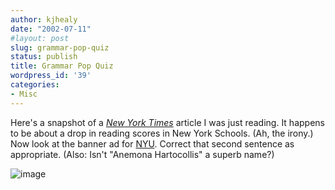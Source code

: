 ```yaml
---
author: kjhealy
date: "2002-07-11"
#layout: post
slug: grammar-pop-quiz
status: publish
title: Grammar Pop Quiz
wordpress_id: '39'
categories:
- Misc
---
```


Here's a snapshot of a [*New York Times*](http://www.nytimes.com) article I was just reading. It happens to be about a drop in reading scores in New York Schools. (Ah, the irony.) Now look at the banner ad for [NYU](http://www.nyu.edu). Correct that second sentence as appropriate. (Also: Isn't "Anemona Hartocollis" a superb name?)

![image](http://fiachra.soc.arizona.edu/blog/images/times-reading.png)
